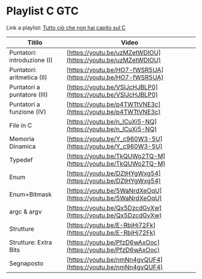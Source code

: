 # Playlist C GTC

Link a playlist: [Tutto ciò che non hai capito sul C](https://www.youtube.com/playlist?list=PLVtGJfbzVd1GiC_EmIZ9sKBd614-L8_CE)

| Titilo                      | Video                                                        |
|-----------------------------|------------------------------------------------------------- |
| Puntatori: introduzione (I) | [https://youtu.be/uzMZetWDIOU](https://youtu.be/uzMZetWDIOU) |
| Puntatori: aritmetica (II)  | [https://youtu.be/HO7-fWSR5UA](https://youtu.be/HO7-fWSR5UA) |
| Puntatori a puntatore (III) | [https://youtu.be/VSIJcHJBLP0](https://youtu.be/VSIJcHJBLP0) |
| Puntatori a funzione (IV)   | [https://youtu.be/p4TWTtVNE3c](https://youtu.be/p4TWTtVNE3c) |
| File in C                   | [https://youtu.be/n_lCuXi5-NQ](https://youtu.be/n_lCuXi5-NQ) |
| Memoria Dinamica            | [https://youtu.be/Y_c960W3-5U](https://youtu.be/Y_c960W3-5U) |
| Typedef                     | [https://youtu.be/TkQUWo2TQ-M](https://youtu.be/TkQUWo2TQ-M) |
| Enum                        | [https://youtu.be/DZtHYgWxg54](https://youtu.be/DZtHYgWxg54) |
| Enum+Bitmask                | [https://youtu.be/5WaNrdXeOqU](https://youtu.be/5WaNrdXeOqU) |
| argc & argv                 | [https://youtu.be/Qx5DzcdGvXw](https://youtu.be/Qx5DzcdGvXw) |
| Strutture                   | [https://youtu.be/E-RbjHj72Fk](https://youtu.be/E-RbjHj72Fk) |
| Strutture: Extra Bits       | [https://youtu.be/PfzD6wAxOoc](https://youtu.be/PfzD6wAxOoc) |
| Segnaposto                  | [https://youtu.be/nmNn4gvQUF4](https://youtu.be/nmNn4gvQUF4) |